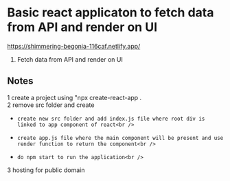 # Basic react applicaton to fetch data from API and render on UI
https://shimmering-begonia-116caf.netlify.app/

1. Fetch data from API and render on UI
## Notes

1 create a project using "npx create-react-app .<br />
2 remove src folder and create <br />
*     create new src folder and add index.js file where root div is linked to app component of react<br />
*     create app.js file where the main component will be present and use render function to return the component<br />
*     do npm start to run the application<br />
3 hosting for public domain<br />
